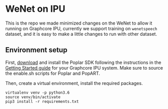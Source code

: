 # WeNet on IPU
This is the repo we made minimized changes on the WeNet to allow it running on Graphcore IPU, currently we support training on `wenetspeech` dataset, and it is easy to make a little changes to run with other dataset. 



## Environment setup

First, [download](https://downloads.graphcore.ai) and install the Poplar SDK following the instructions in the [Getting Started guide](https://docs.graphcore.ai/en/latest/) for your Graphcore IPU system. Make sure to source the enable.sh scripts for Poplar and PopART.

Then, create a virtual environment, install the required packages.

```
virtualenv venv -p python3.6
source venv/bin/activate
pip3 install -r requirements.txt
````

